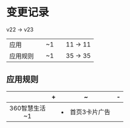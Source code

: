 # 变更记录

v22 -> v23

||||||
|-|:-:|:-:|:-:|:-:|
|应用||~1||11 -> 11|
|应用规则||~1||35 -> 35|

## 应用规则

||+|~|-|
|:-:|-|-|-|
|360智慧生活<br>~1||<li>首页3卡片广告||
